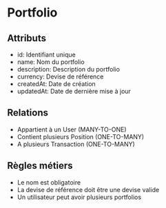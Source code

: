 # Portfolio

## Attributs
- id: Identifiant unique
- name: Nom du portfolio
- description: Description du portfolio
- currency: Devise de référence
- createdAt: Date de création
- updatedAt: Date de dernière mise à jour

## Relations
- Appartient à un User (MANY-TO-ONE)
- Contient plusieurs Position (ONE-TO-MANY)
- A plusieurs Transaction (ONE-TO-MANY)

## Règles métiers
- Le nom est obligatoire
- La devise de référence doit être une devise valide
- Un utilisateur peut avoir plusieurs portfolios 